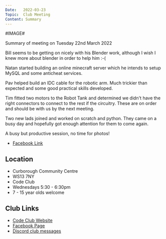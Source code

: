 ```yaml
---
Date:   2022-03-23
Topic:  Club Meeting
Content: Summary
---
```

#IMAGE#

Summary of meeting on Tuesday 22nd March 2022

Bill seems to be getting on nicely with his Blender work, although I wish I knew more about blender in order to help him :-( 

Natan started building an online minecraft server which he intends to setup MySQL and some anticheat services. 

Pav helped build an IDC cable for the robotic arm. Much trickier than expected and some good practical skills developed. 

Tim fitted two motors to the Robot Tank and determined we didn't have the right connectors to connect to the rest if the circuitry. These are on order and should be with us by the next meeting. 

Two new lads joined and worked on scratch and python. They came on a busy day and hopefully got enough attention for them to come again.

A busy but productive session, no time for photos!

* [Facebook Link](https://www.facebook.com/1481985248595237/posts/4713046115489118/)

## Location

* Curborough Community Centre
* WS13 7NY
* Code Club
* Wednesdays 5:30 - 6:30pm
* 7 - 15 year olds welcome

## Club Links

* [Code Club Website](https://lichfield-code-club.github.io/)
* [Facebook Page](https://www.facebook.com/LichfieldCoders)
* [Discord club messages](https://discord.gg/szz6xGK)
